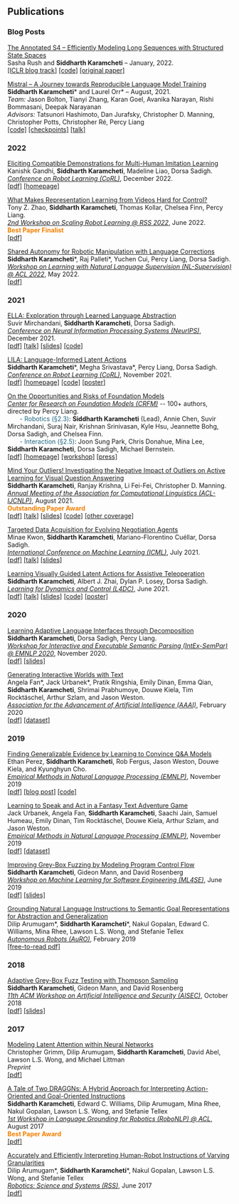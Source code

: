 ## Publications

### Blog Posts
[The Annotated S4 – Efficiently Modeling Long Sequences with Structured State Spaces](https://srush.github.io/annotated-s4/)  
Sasha Rush and **Siddharth Karamcheti** – January, 2022.  
[[ICLR blog track]](https://iclr-blog-track.github.io/2022/03/25/annotated-s4/) [[code]](https://github.com/srush/annotated-s4/) [[original paper]](https://arxiv.org/abs/2111.00396) 

[Mistral – A Journey towards Reproducible Language Model Training](https://crfm.stanford.edu/2021/08/26/mistral.html)    
**Siddharth Karamcheti*** and Laurel Orr* – August, 2021.  
*Team:* Jason Bolton, Tianyi Zhang, Karan Goel, Avanika Narayan, Rishi Bommasani, Deepak Narayanan  
*Advisors:* Tatsunori Hashimoto, Dan Jurafsky, Christopher D. Manning, Christopher Potts, Christopher Ré, Percy Liang  
[[code]](https://github.com/stanford-crfm/mistral) [[checkpoints]](https://huggingface.co/stanford-crfm) [[talk]](https://youtu.be/du1YiytHwXs?t=3294)

### 2022

[Eliciting Compatible Demonstrations for Multi-Human Imitation Learning](https://arxiv.org/abs/2210.08073)  
Kanishk Gandhi, **Siddharth Karamcheti**, Madeline Liao, Dorsa Sadigh.  
[*Conference on Robot Learning (CoRL)*](https://corl2022.org/), December 2022.  
[[pdf]](/assets/papers/corl22.pdf) [[homepage]](https://sites.google.com/view/eliciting-demos-corl22/home)  

[What Makes Representation Learning from Videos Hard for Control?](/assets/papers/srl22.pdf)  
Tony Z. Zhao, **Siddharth Karamcheti**, Thomas Kollar, Chelsea Finn, Percy Liang.  
[*2nd Workshop on Scaling Robot Learning @ RSS 2022*](https://sites.google.com/view/rss22-srl/home), June 2022.  
<span style="color:#F38000"><b>Best Paper Finalist</b></span>  
[[pdf]](/assets/papers/srl22.pdf)

[Shared Autonomy for Robotic Manipulation with Language Corrections](/assets/papers/nlsupervision22.pdf)  
__Siddharth Karamcheti__\*, Raj Palleti\*, Yuchen Cui, Percy Liang, Dorsa Sadigh.  
[*Workshop on Learning with Natural Language Supervision (NL-Supervision) @ ACL 2022*](https://sites.google.com/princeton.edu/nl-supervision), May 2022.      
[[pdf]](/assets/papers/nlsupervision22.pdf)  

### 2021

[ELLA: Exploration through Learned Language Abstraction](https://arxiv.org/abs/2103.05825)  
Suvir Mirchandani, **Siddharth Karamcheti**, Dorsa Sadigh.  
[*Conference on Neural Information Processing Systems (NeurIPS)*](https://nips.cc/), December 2021.  
[[pdf]](/assets/papers/neurips21.pdf) [[talk]](https://www.youtube.com/watch?v=7iDeF5eiyIA) [[slides]](/assets/slides/neurips21.pdf) 
[[code]](https://github.com/Stanford-ILIAD/ELLA)

[LILA: Language-Informed Latent Actions](https://arxiv.org/abs/2111.03205)  
__Siddharth Karamcheti__\*, Megha Srivastava\*, Percy Liang, Dorsa Sadigh.  
[*Conference on Robot Learning (CoRL)*](https://www.robot-learning.org/), November 2021.  
[[pdf]](/assets/papers/corl21.pdf) [[homepage]](https://sites.google.com/view/lila-corl21) [[code]](https://github.com/siddk/lila) [[poster]](/assets/posters/corl21.pdf)

[On the Opportunities and Risks of Foundation Models](https://arxiv.org/abs/2108.07258)  
[*Center for Research on Foundation Models (CRFM)*](https://crfm.stanford.edu) -- 100+ authors, directed by Percy Liang.        
<span style="color:#1E647E">&nbsp;&nbsp;&nbsp;&nbsp;&nbsp;&nbsp;&nbsp;- Robotics (§2.3)</span>: 
**Siddharth Karamcheti** (Lead), Annie Chen, Suvir Mirchandani, Suraj Nair, Krishnan Srinivasan, Kyle Hsu, 
Jeannette Bohg, Dorsa Sadigh, and Chelsea Finn.  
<span style="color:#1E647E">&nbsp;&nbsp;&nbsp;&nbsp;&nbsp;&nbsp;&nbsp;- Interaction (§2.5)</span>:  Joon Sung Park, 
Chris Donahue, Mina Lee, **Siddharth Karamcheti**, Dorsa Sadigh, Michael Bernstein.  
[[pdf]](/assets/papers/foundation.pdf) [[homepage]](https://crfm.stanford.edu/index.html) 
[[workshop]](https://crfm.stanford.edu/workshop.html) [[press]](https://venturebeat.com/2021/08/18/foundation-models-risk-exacerbating-mls-ethical-challenges/)

[Mind Your Outliers! Investigating the Negative Impact of Outliers on Active Learning for Visual Question Answering](https://arxiv.org/abs/2107.02331)  
**Siddharth Karamcheti**, Ranjay Krishna, Li Fei-Fei, Christopher D. Manning.  
[*Annual Meeting of the Association for Computational Linguistics (ACL-IJCNLP)*](https://2021.aclweb.org/), August 2021.  
<span style="color:#F38000"><b>Outstanding Paper Award</b></span>  
[[pdf]](/assets/papers/acl21.pdf) [[talk]](https://youtu.be/L0f9mZMn5GM) 
[[slides]](/assets/slides/acl21.pdf) [[code]](https://github.com/siddk/vqa-outliers) [[other coverage]](https://youtu.be/R_9gJhmvsS0)

[Targeted Data Acquisition for Evolving Negotiation Agents](https://arxiv.org/abs/2106.07728)  
Minae Kwon, **Siddharth Karamcheti**, Mariano-Florentino Cuéllar, Dorsa Sadigh.  
[*International Conference on Machine Learning (ICML)*](https://icml.cc/), July 2021.  
[[pdf]](/assets/papers/icml21.pdf) [[talk]](https://youtu.be/xxCSim8YOVM) [[slides]](/assets/slides/icml21.pdf)

[Learning Visually Guided Latent Actions for Assistive Teleoperation](https://arxiv.org/abs/2105.00580)  
**Siddharth Karamcheti**, Albert J. Zhai, Dylan P. Losey, Dorsa Sadigh.  
[*Learning for Dynamics and Control (L4DC)*](https://l4dc.ethz.ch/), June 2021.  
[[pdf]](/assets/papers/l4dc21.pdf) [[talk]](https://youtu.be/6nTlH5ALsJQ) [[slides]](/assets/slides/l4dc21.pdf) [[code]](https://github.com/Stanford-ILIAD/vla/) [[poster]](/assets/posters/l4dc21.pdf)


### 2020

[Learning Adaptive Language Interfaces through Decomposition](https://arxiv.org/abs/2010.05190)  
**Siddharth Karamcheti**, Dorsa Sadigh, Percy Liang.  
[*Workshop for Interactive and Executable Semantic Parsing (IntEx-SemPar) @ EMNLP 2020*](https://intex-sempar.github.io/), November 2020.  
[[pdf]](/assets/papers/intexsempar20.pdf)  [[slides]](/assets/slides/intexsempar20.pdf)

[Generating Interactive Worlds with Text](https://arxiv.org/abs/1911.09194)  
Angela Fan\*, Jack Urbanek\*, Pratik Ringshia, Emily Dinan, Emma Qian, **Siddharth Karamcheti**, Shrimai Prabhumoye, Douwe Kiela, Tim Rocktäschel, Arthur Szlam, and Jason Weston.  
[*Association for the Advancement of Artificial Intelligence (AAAI)*](https://aaai.org/Conferences/AAAI-20/), February 2020  
[[pdf]](/assets/papers/worldbuilding-aaai20.pdf) [[dataset]](https://parl.ai/projects/light/)

### 2019

[Finding Generalizable Evidence by Learning to Convince Q&A Models](https://arxiv.org/abs/1909.05863)  
Ethan Perez, **Siddharth Karamcheti**, Rob Fergus, Jason Weston, Douwe Kiela, and Kyunghyun Cho.  
[*Empirical Methods in Natural Language Processing (EMNLP)*](https://www.emnlp-ijcnlp2019.org/), November 2019  
[[pdf]](/assets/papers/debate-emnlp19.pdf) [[blog post]](https://medium.com/@ethanperez18/what-convinces-q-a-models-7b39faf07825) [[code]](https://github.com/ethanjperez/convince)

[Learning to Speak and Act in a Fantasy Text Adventure Game](https://arxiv.org/abs/1903.03094)  
Jack Urbanek, Angela Fan, **Siddharth Karamcheti**, Saachi Jain, Samuel Humeau, Emily Dinan, Tim Rocktäschel, Douwe Kiela, Arthur Szlam, and Jason Weston.  
[*Empirical Methods in Natural Language Processing (EMNLP)*](https://www.emnlp-ijcnlp2019.org/), November 2019  
[[pdf]](/assets/papers/light-emnlp19.pdf) [[dataset]](https://parl.ai/projects/light/)

[Improving Grey-Box Fuzzing by Modeling Program Control Flow](https://arxiv.org/abs/1811.08973)  
**Siddharth Karamcheti**, Gideon Mann, and David Rosenberg  
[*Workshop on Machine Learning for Software Engineering (ML4SE)*](https://ml4se.github.io/), June 2019  
[[pdf]](/assets/papers/ml4se19.pdf) [[slides]](/assets/slides/ml4se19.pdf)

[Grounding Natural Language Instructions to Semantic Goal Representations for Abstraction and Generalization](https://doi.org/10.1007/s10514-018-9792-8)  
Dilip Arumugam\*, **Siddharth Karamcheti**\*, Nakul Gopalan, Edward C. Williams, Mina Rhee, Lawson L.S. Wong, and Stefanie Tellex  
[*Autonomous Robots (AuRO)*](https://link.springer.com/journal/10514), February 2019  
[[free-to-read pdf]](/assets/papers/auro19.pdf)

### 2018

[Adaptive Grey-Box Fuzz Testing with Thompson Sampling](https://arxiv.org/abs/1808.08256)  
**Siddharth Karamcheti**, Gideon Mann, and David Rosenberg  
[*11th ACM Workshop on Artificial Intelligence and Security (AISEC)*](http://aisec2018.icsi.berkeley.edu/aisec2018/program.html), October 2018  
[[pdf]](/assets/papers/aisec18.pdf) [[slides]](/assets/slides/aisec18.pdf)

### 2017

[Modeling Latent Attention within Neural Networks](https://arxiv.org/abs/1706.00536)  
Christopher Grimm, Dilip Arumugam, **Siddharth Karamcheti**, David Abel, Lawson L.S. Wong, and Michael Littman  
*Preprint*  
[[pdf]](/assets/papers/lans17.pdf)

[A Tale of Two DRAGGNs: A Hybrid Approach for Interpreting Action-Oriented and Goal-Oriented Instructions](https://arxiv.org/abs/1707.08668)  
**Siddharth Karamcheti**, Edward C. Williams, Dilip Arumugam, Mina Rhee, Nakul Gopalan, Lawson L.S. Wong, and Stefanie Tellex  
[*1st Workshop in Language Grounding for Robotics (RoboNLP) @ ACL*](https://robo-nlp.github.io/2017_index.html), August 2017  
<span style="color:#F38000"><b>Best Paper Award</b></span>  
[[pdf]](/assets/papers/robonlp17.pdf) 

[Accurately and Efficiently Interpreting Human-Robot Instructions of Varying Granularities](https://arxiv.org/abs/1704.06616)  
Dilip Arumugam\*, **Siddharth Karamcheti**\*, Nakul Gopalan, Lawson L.S. Wong, and Stefanie Tellex  
[*Robotics: Science and Systems (RSS)*](http://www.roboticsproceedings.org/rss13/index.html), June 2017  
[[pdf]](/assets/papers/rss17.pdf)
